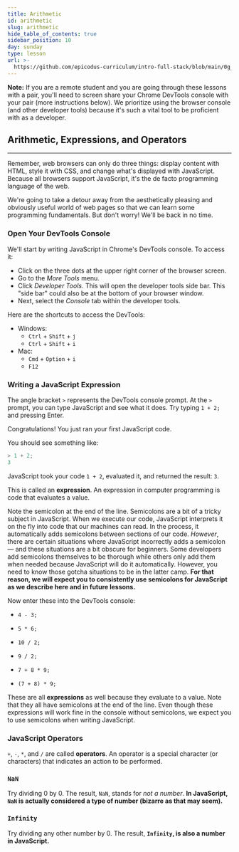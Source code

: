 ```yaml
---
title: Arithmetic
id: arithmetic
slug: arithmetic
hide_table_of_contents: true
sidebar_position: 10
day: sunday
type: lesson
url: >-
  https://github.com/epicodus-curriculum/intro-full-stack/blob/main/0g_arithmetic.md
---
```


**Note:** If you are a remote student and you are going through these lessons with a pair, you'll need to screen share your Chrome DevTools console with your pair (more instructions below). We prioritize using the browser console (and other developer tools) because it's such a vital tool to be proficient with as a developer.

## Arithmetic, Expressions, and Operators

---

Remember, web browsers can only do three things: display content with HTML, style it with CSS, and change what's displayed with JavaScript. Because all browsers support JavaScript, it's the de facto programming language of the web.

We're going to take a detour away from the aesthetically pleasing and obviously useful world of web pages so that we can learn some programming fundamentals. But don't worry! We'll be back in no time.

### Open Your DevTools Console

We'll start by writing JavaScript in Chrome's DevTools console. To access it:

* Click on the three dots at the upper right corner of the browser screen.
* Go to the *More Tools* menu. 
* Click *Developer Tools*. This will open the developer tools side bar. This "side bar" could also be at the bottom of your browser window. 
* Next, select the *Console* tab within the developer tools.

Here are the shortcuts to access the DevTools:

* Windows: 
  * `Ctrl` + `Shift` + `j`
  * `Ctrl` + `Shift` + `i` 
* Mac: 
  * `Cmd` + `Option` + `i`
  * `F12`

### Writing a JavaScript Expression

The angle bracket `>` represents the DevTools console prompt. At the `>` prompt, you can type JavaScript and see what it does. Try typing `1 + 2;` and pressing Enter.

Congratulations! You just ran your first JavaScript code.

You should see something like:

```javascript
> 1 + 2;
3
```

JavaScript took your code `1 + 2`, evaluated it, and returned the result: `3`.

This is called an **expression**. An expression in computer programming is code that evaluates a value.

Note the semicolon at the end of the line. Semicolons are a bit of a tricky subject in JavaScript. When we execute our code, JavaScript interprets it on the fly into code that our machines can read. In the process, it automatically adds semicolons between sections of our code. _However_, there are certain situations where JavaScript incorrectly adds a semicolon — and these situations are a bit obscure for beginners. Some developers add semicolons themselves to be thorough while others only add them when needed because JavaScript will do it automatically. However, you need to know those gotcha situations to be in the latter camp. **For that reason, we will expect you to consistently use semicolons for JavaScript as we describe here and in future lessons.**

Now enter these into the DevTools console:

* `4 - 3;`

* `5 * 6;`

* `10 / 2;`

* `9 / 2;`

* `7 + 8 * 9;`

* `(7 + 8) * 9;`

These are all **expressions** as well because they evaluate to a value. Note that they all have semicolons at the end of the line. Even though these expressions will work fine in the console without semicolons, we expect you to use semicolons when writing JavaScript.

### JavaScript Operators

`+`, `-`, `*`, and `/` are called **operators**. An operator is a special character (or characters) that indicates an action to be performed.

### `NaN`

Try dividing 0 by 0. The result, `NaN`, stands for *not a number*. **In JavaScript, `NaN` is actually considered a type of number (bizarre as that may seem).**

### `Infinity`

Try dividing any other number by 0. The result, **`Infinity`, is also a number in JavaScript.**
